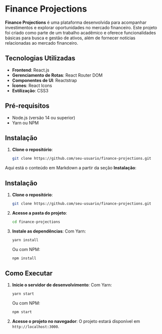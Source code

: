 # Finance Projections

**Finance Projections** é uma plataforma desenvolvida para acompanhar investimentos e explorar oportunidades no mercado financeiro. Este projeto foi criado como parte de um trabalho acadêmico e oferece funcionalidades básicas para busca e gestão de ativos, além de fornecer notícias relacionadas ao mercado financeiro.

## Tecnologias Utilizadas

- **Frontend**: React.js
- **Gerenciamento de Rotas**: React Router DOM
- **Componentes de UI**: Reactstrap
- **Ícones**: React Icons
- **Estilização**: CSS3


## Pré-requisitos

- Node.js (versão 14 ou superior)
- Yarn ou NPM

## Instalação

1. **Clone o repositório**:
   ```bash
   git clone https://github.com/seu-usuario/finance-projections.git
Aqui está o conteúdo em Markdown a partir da seção **Instalação**:


## Instalação

1. **Clone o repositório**:
   ```bash
   git clone https://github.com/seu-usuario/finance-projections.git
   ```

2. **Acesse a pasta do projeto**:
   ```bash
   cd finance-projections
   ```

3. **Instale as dependências**:
   Com Yarn:
   ```bash
   yarn install
   ```
   Ou com NPM:
   ```bash
   npm install
   ```

## Como Executar

1. **Inicie o servidor de desenvolvimento**:
   Com Yarn:
   ```bash
   yarn start
   ```
   Ou com NPM:
   ```bash
   npm start
   ```

2. **Acesse o projeto no navegador**:
   O projeto estará disponível em `http://localhost:3000`.



